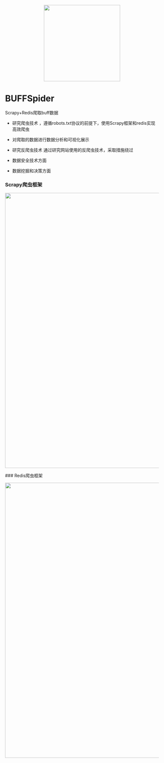 <p align="center">
<a href = "https://buff.163.com/"><img src="https://p1.ssl.qhimg.com/t013958b6d32365da7b.png" width="250" /></a>
</p>

# BUFFSpider

Scrapy+Redis爬取buff数据

- 研究爬虫技术 ，遵循robots.txt协议的前提下，使用Scrapy框架和redis实现高效爬虫

- 对爬取的数据进行数据分析和可视化展示

- 研究反爬虫技术 通过研究网站使用的反爬虫技术，采取措施绕过

  

- 数据安全技术方面

- 数据挖掘和决策方面

### Scrapy爬虫框架

<p align="center">
<img src="https://i-blog.csdnimg.cn/blog_migrate/a7249f2a50d496763ca2da57a47d7954.png" width ="900"/>
</p>
### Redis爬虫框架


<p align="center">
<img src="https://cache.yisu.com/upload/information/20200309/28/3420.jpg" width ="900"/>
</p>
